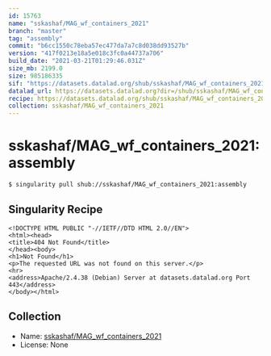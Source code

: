 ```yaml
---
id: 15763
name: "sskashaf/MAG_wf_containers_2021"
branch: "master"
tag: "assembly"
commit: "b6cc1550c78eba57ec477da7a7c8d038dd93527b"
version: "417f0213e18a5e018c3fc0a44737a706"
build_date: "2021-03-21T01:29:46.031Z"
size_mb: 2199.0
size: 985186335
sif: "https://datasets.datalad.org/shub/sskashaf/MAG_wf_containers_2021/assembly/2021-03-21-b6cc1550-417f0213/417f0213e18a5e018c3fc0a44737a706.sif"
datalad_url: https://datasets.datalad.org?dir=/shub/sskashaf/MAG_wf_containers_2021/assembly/2021-03-21-b6cc1550-417f0213/
recipe: https://datasets.datalad.org/shub/sskashaf/MAG_wf_containers_2021/assembly/2021-03-21-b6cc1550-417f0213/Singularity
collection: sskashaf/MAG_wf_containers_2021
---
```


# sskashaf/MAG_wf_containers_2021:assembly

```bash
$ singularity pull shub://sskashaf/MAG_wf_containers_2021:assembly
```

## Singularity Recipe

```singularity
<!DOCTYPE HTML PUBLIC "-//IETF//DTD HTML 2.0//EN">
<html><head>
<title>404 Not Found</title>
</head><body>
<h1>Not Found</h1>
<p>The requested URL was not found on this server.</p>
<hr>
<address>Apache/2.4.38 (Debian) Server at datasets.datalad.org Port 443</address>
</body></html>
```

## Collection

 - Name: [sskashaf/MAG_wf_containers_2021](https://github.com/sskashaf/MAG_wf_containers_2021)
 - License: None

